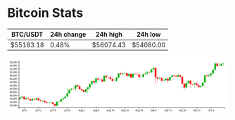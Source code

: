 # Bitcoin Stats

BTC/USDT|24h change|24h high|24h low|
|---|---|---|---|
|$55183.18|0.48%|$56074.43|$54080.00|

<img src="./chart.svg">
